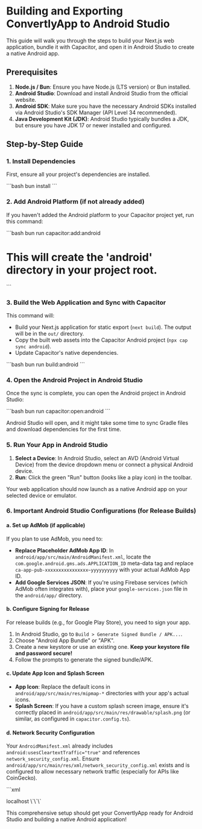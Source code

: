 # Building and Exporting ConvertlyApp to Android Studio

This guide will walk you through the steps to build your Next.js web application, bundle it with Capacitor, and open it in Android Studio to create a native Android app.

## Prerequisites

1.  **Node.js / Bun**: Ensure you have Node.js (LTS version) or Bun installed.
2.  **Android Studio**: Download and install Android Studio from the official website.
3.  **Android SDK**: Make sure you have the necessary Android SDKs installed via Android Studio's SDK Manager (API Level 34 recommended).
4.  **Java Development Kit (JDK)**: Android Studio typically bundles a JDK, but ensure you have JDK 17 or newer installed and configured.

## Step-by-Step Guide

### 1. Install Dependencies

First, ensure all your project's dependencies are installed.

\`\`\`bash
bun install
\`\`\`

### 2. Add Android Platform (if not already added)

If you haven't added the Android platform to your Capacitor project yet, run this command:

\`\`\`bash
bun run capacitor:add:android
# This will create the 'android' directory in your project root.
\`\`\`

### 3. Build the Web Application and Sync with Capacitor

This command will:
*   Build your Next.js application for static export (`next build`). The output will be in the `out/` directory.
*   Copy the built web assets into the Capacitor Android project (`npx cap sync android`).
*   Update Capacitor's native dependencies.

\`\`\`bash
bun run build:android
\`\`\`

### 4. Open the Android Project in Android Studio

Once the sync is complete, you can open the Android project in Android Studio:

\`\`\`bash
bun run capacitor:open:android
\`\`\`

Android Studio will open, and it might take some time to sync Gradle files and download dependencies for the first time.

### 5. Run Your App in Android Studio

1.  **Select a Device**: In Android Studio, select an AVD (Android Virtual Device) from the device dropdown menu or connect a physical Android device.
2.  **Run**: Click the green "Run" button (looks like a play icon) in the toolbar.

Your web application should now launch as a native Android app on your selected device or emulator.

### 6. Important Android Studio Configurations (for Release Builds)

#### a. Set up AdMob (if applicable)

If you plan to use AdMob, you need to:
*   **Replace Placeholder AdMob App ID**: In `android/app/src/main/AndroidManifest.xml`, locate the `com.google.android.gms.ads.APPLICATION_ID` meta-data tag and replace `ca-app-pub-xxxxxxxxxxxxxxxx~yyyyyyyyyy` with your actual AdMob App ID.
*   **Add Google Services JSON**: If you're using Firebase services (which AdMob often integrates with), place your `google-services.json` file in the `android/app/` directory.

#### b. Configure Signing for Release

For release builds (e.g., for Google Play Store), you need to sign your app.
1.  In Android Studio, go to `Build > Generate Signed Bundle / APK...`.
2.  Choose "Android App Bundle" or "APK".
3.  Create a new keystore or use an existing one. **Keep your keystore file and password secure!**
4.  Follow the prompts to generate the signed bundle/APK.

#### c. Update App Icon and Splash Screen

*   **App Icon**: Replace the default icons in `android/app/src/main/res/mipmap-*` directories with your app's actual icons.
*   **Splash Screen**: If you have a custom splash screen image, ensure it's correctly placed in `android/app/src/main/res/drawable/splash.png` (or similar, as configured in `capacitor.config.ts`).

#### d. Network Security Configuration

Your `AndroidManifest.xml` already includes `android:usesCleartextTraffic="true"` and references `network_security_config.xml`. Ensure `android/app/src/main/res/xml/network_security_config.xml` exists and is configured to allow necessary network traffic (especially for APIs like CoinGecko).

\`\`\`xml
<!-- android/app/src/main/res/xml/network_security_config.xml -->
<?xml version="1.0" encoding="utf-8"?>
<network-security-config>
    <base-config cleartextTrafficPermitted="false">
        <trust-anchors>
            <certificates src="system" />
        </trust-anchors>
    </base-config>
    <domain-config cleartextTrafficPermitted="true">
        <domain includeSubdomains="true">localhost</domain>
        <!-- Add any other domains that might use HTTP (not HTTPS) in development -->
    </domain-config>
</network-security-config>
\`\`\`

This comprehensive setup should get your ConvertlyApp ready for Android Studio and building a native Android application!
